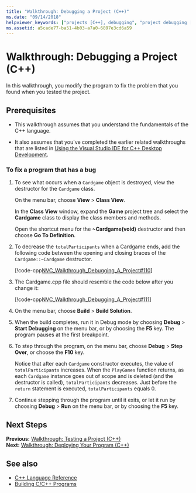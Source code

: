 ```yaml
---
title: "Walkthrough: Debugging a Project (C++)"
ms.date: "09/14/2018"
helpviewer_keywords: ["projects [C++], debugging", "project debugging [C++]", "debugging projects"]
ms.assetid: a5cade77-ba51-4b03-a7a0-6897e3cd6a59
---
```

# Walkthrough: Debugging a Project (C++)

In this walkthrough, you modify the program to fix the problem that you found when you tested the project.

## Prerequisites

- This walkthrough assumes that you understand the fundamentals of the C++ language.

- It also assumes that you've completed the earlier related walkthroughs that are listed in [Using the Visual Studio IDE for C++ Desktop Development](../ide/using-the-visual-studio-ide-for-cpp-desktop-development.md).

### To fix a program that has a bug

1. To see what occurs when a `Cardgame` object is destroyed, view the destructor for the `Cardgame` class.

   On the menu bar, choose **View** > **Class View**.

   In the **Class View** window, expand the **Game** project tree and select the **Cardgame** class to display the class members and methods.

   Open the shortcut menu for the **~Cardgame(void)** destructor and then choose **Go To Definition**.

1. To decrease the `totalParticipants` when a Cardgame ends, add the following code between the opening and closing braces of the `Cardgame::~Cardgame` destructor.

   [!code-cpp[NVC_Walkthrough_Debugging_A_Project#110](../ide/codesnippet/CPP/walkthrough-debugging-a-project-cpp_1.cpp)]

1. The Cardgame.cpp file should resemble the code below after you change it:

   [!code-cpp[NVC_Walkthrough_Debugging_A_Project#111](../ide/codesnippet/CPP/walkthrough-debugging-a-project-cpp_2.cpp)]

1. On the menu bar, choose **Build** > **Build Solution**.

1. When the build completes, run it in Debug mode by choosing **Debug** > **Start Debugging** on the menu bar, or by choosing the **F5** key. The program pauses at the first breakpoint.

1. To step through the program, on the menu bar, choose **Debug** > **Step Over**, or choose the **F10** key.

   Notice that after each `Cardgame` constructor executes, the value of `totalParticipants` increases. When the `PlayGames` function returns, as each `Cardgame` instance goes out of scope and is deleted (and the destructor is called), `totalParticipants` decreases. Just before the `return` statement is executed, `totalParticipants` equals 0.

1. Continue stepping through the program until it exits, or let it run by choosing **Debug** > **Run** on the menu bar, or by choosing the **F5** key.

## Next Steps

**Previous:** [Walkthrough: Testing a Project (C++)](../ide/walkthrough-testing-a-project-cpp.md)<br/>
**Next:** [Walkthrough: Deploying Your Program (C++)](../ide/walkthrough-deploying-your-program-cpp.md)<br/>

## See also

- [C++ Language Reference](../cpp/cpp-language-reference.md)
- [Building C/C++ Programs](../build/building-c-cpp-programs.md)
